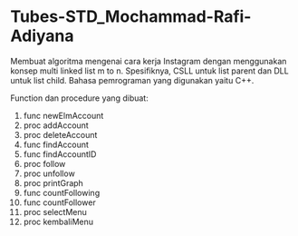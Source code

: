 # Tubes-STD_Mochammad-Rafi-Adiyana
Membuat algoritma mengenai cara kerja Instagram dengan menggunakan konsep multi linked list m to n. Spesifiknya, CSLL untuk list parent dan DLL untuk list child. 
Bahasa pemrograman yang digunakan yaitu C++.

Function dan procedure yang dibuat:
1) func newElmAccount
2) proc addAccount
3) proc deleteAccount
4) func findAccount
5) func findAccountID
6) proc follow
7) proc unfollow
8) proc printGraph
9) func countFollowing
10) func countFollower
11) proc selectMenu
12) proc kembaliMenu
